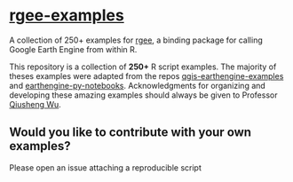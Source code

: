 # [rgee-examples](https://csaybar.github.io/rgee-examples/)
A collection of 250+ examples for [rgee](https://github.com/r-spatial/rgee), a binding package for calling Google Earth Engine from within R.

This repository is a collection of **250+** R script examples. The majority of theses examples were adapted from the repos [qgis-earthengine-examples](https://github.com/giswqs/qgis-earthengine-examples) and [earthengine-py-notebooks](https://github.com/giswqs/earthengine-py-notebooks). Acknowledgments for organizing and developing these amazing examples should always be given to Professor [Qiusheng Wu](https://wetlands.io).


## Would you like to contribute with your own examples?

Please open an issue attaching a reproducible script
